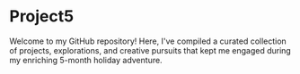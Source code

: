 # Project5
Welcome to my GitHub repository! Here, I've compiled a curated collection of projects, explorations, and creative pursuits that kept me engaged during my enriching 5-month holiday adventure.
